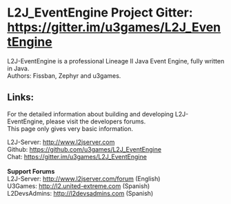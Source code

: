 # L2J_EventEngine Project Gitter: https://gitter.im/u3games/L2J_EventEngine

L2J-EventEngine is a professional Lineage II Java Event Engine, fully written in Java.<br>
Authors: Fissban, Zephyr and u3games.

## Links:

For the detailed information about building and developing L2J-EventEngine, please visit the developers forums.<br>
This page only gives very basic information.

L2J-Server: http://www.l2jserver.com<br>
Github: https://github.com/u3games/L2J_EventEngine<br>
Chat: https://gitter.im/u3games/L2J_EventEngine<br>
<br>
**Support Forums**<br>
L2J-Server: http://www.l2jserver.com/forum (English)<br>
U3Games: http://l2.united-extreme.com (Spanish)<br>
L2DevsAdmins: http://l2devsadmins.com (Spanish)<br>
